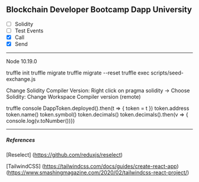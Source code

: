 ## Blockchain Developer Bootcamp Dapp University

- [ ] Solidity
- [ ] Test Events
- [x] Call
- [x] Send

---

Node 10.19.0

truffle init
truffle migrate
truffle migrate --reset
truffle exec scripts/seed-exchange.js

Change Solidity Compiler Version:
Right click on pragma solidity -> Choose Solidity: Change Workspace Compiler version (remote)

truffle console
DappToken.deployed().then(t => { token = t })
token.address
token.name()
token.symbol()
token.decimals()
token.decimals().then(v => { console.log(v.toNumber())})

---

##### References

[Reselect]
(https://github.com/reduxjs/reselect)

[TailwindCSS]
(https://tailwindcss.com/docs/guides/create-react-app)
(https://www.smashingmagazine.com/2020/02/tailwindcss-react-project/)
